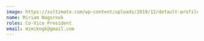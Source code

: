 ```yaml
---
image: https://zultimate.com/wp-content/uploads/2019/12/default-profile.png
name: Miriam Nagornuk
roles: Co-Vice President
email: mimikngk@gmail.com
---
```

